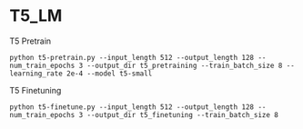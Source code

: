 # T5_LM


T5 Pretrain

~~~
python t5-pretrain.py --input_length 512 --output_length 128 --num_train_epochs 3 --output_dir t5_pretraining --train_batch_size 8 --learning_rate 2e-4 --model t5-small
~~~


T5 Finetuning

~~~
python t5-finetune.py --input_length 512 --output_length 128 --num_train_epochs 3 --output_dir t5_finetuning --train_batch_size 8
~~~

